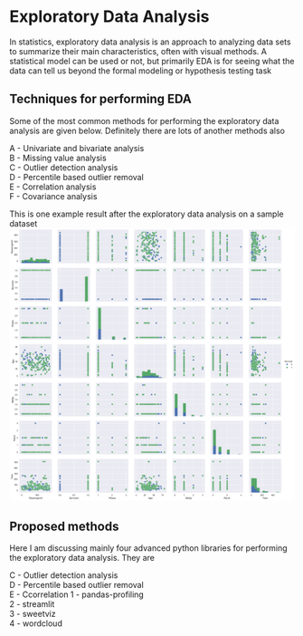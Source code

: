 # Exploratory Data Analysis

In statistics, exploratory data analysis is an approach to analyzing data sets to summarize their main characteristics, often with visual methods. A statistical model can be used or not, but primarily EDA is for seeing what the data can tell us beyond the formal modeling or hypothesis testing task

## Techniques for performing EDA

Some of the most common methods for performing the exploratory data analysis are given below. Definitely there are lots of another methods also  

A - Univariate and bivariate analysis  
B - Missing value analysis  
C - Outlier detection analysis  
D - Percentile based outlier removal  
E - Correlation analysis  
F - Covariance analysis  

This is one example result after the exploratory data analysis on a sample dataset
![Alt text](eda.png?raw=true " Sample image of exploratory data analysis")

## Proposed methods

Here I am discussing mainly four advanced python libraries for performing the exploratory data analysis. They are  
  
  C - Outlier detection analysis  
  D - Percentile based outlier removal  
  E - Ccorrelation
1 - pandas-profiling  
2 - streamlit  
3 - sweetviz  
4 - wordcloud  



